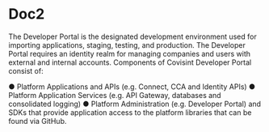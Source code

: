 # Doc2
The Developer Portal is the designated development environment used for importing applications, staging, testing, and production. The Developer Portal requires an identity realm for managing companies and users with external and internal accounts. Components of Covisint Developer Portal consist of:

● Platform Applications and APIs (e.g. Connect, CCA and Identity APIs)
● Platform Application Services (e.g. API Gateway, databases and consolidated logging)
● Platform Administration (e.g. Developer Portal) and SDKs that provide application access to the platform 
libraries that can be found via GitHub.
